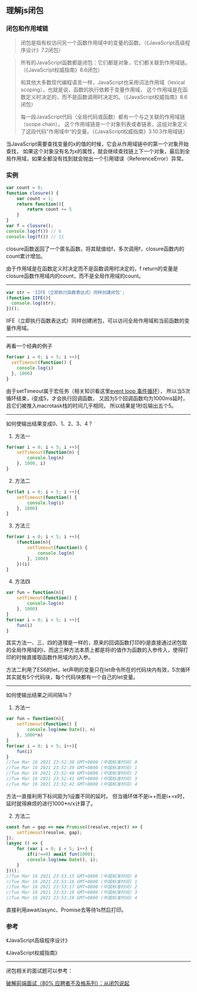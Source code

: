 ## 理解js闭包

### 闭包和作用域链

> 闭包是指有权访问另一个函数作用域中的变量的函数。（《JavaScript高级程序设计》7.2闭包）

> 所有的JavaScript函数都是闭包：它们都是对象，它们都关联到作用域链。（《JavaScript权威指南》8.6闭包）
>
> 和其他大多数现代编程语言一样，JavaScript也采用词法作用域（lexical scoping），也就是说，函数的执行依赖于变量作用域，
> 这个作用域是在函数定义时决定的，而不是函数调用时决定的。（《JavaScript权威指南》8.6闭包）
>
> 每一段JavaScript代码（全局代码或函数）都有一个与之关联的作用域链（scope chain）。
> 这个作用域链是一个对象列表或者链表，这组对象定义了这段代码”作用域中“的变量。（《JavaScript权威指南》3.10.3作用域链）

当JavaScript需要查找变量的x的值的时候，它会从作用域链中的第一个对象开始查找，
如果这个对象没有名为x的属性，就会继续查找链上下一个对象，最后到全局作用域，如果全都没有找到就会抛出一个引用错误（ReferenceError）异常。

### 实例

``` js
var count = 0;
function closure() {
    var count = 1;
    return function(){
        return count += 5
    }
}
var f = closure();
console.log(f()) // 6
console.log(f()) // 11
```

closure函数返回了一个匿名函数，将其赋值给f，多次调用f，closure函数内的count累计增加。

由于作用域是在函数定义时决定而不是函数调用时决定的，f return的变量是closure函数作用域内的count，而不是全局作用域的count。

---

``` js
var str = 'IIFE（立即执行函数表达式）同样创建闭包';
(function IIFE(){
  console.log(str);
})();
```

IIFE（立即执行函数表达式）同样创建闭包，可以访问全局作用域和当前函数的变量作用域。

---

再看一个经典的例子

``` js
for(var i = 0; i < 5; i ++){
  setTimeout(function() {
    console.log(i)
  }, 1000)
}
```

由于setTimeout属于宏任务（相关知识看这里[event loop 事件循环](https://jiuto.github.io/jiuto_blog/guide/browser/eventloop.html)），
所以当5次循环结束，i变成5，才会执行回调函数，
又因为5个回调函数均为1000ms延时，且它们被推入macrotask栈的时间几乎相同，
所以结果是1秒后输出五个5。

---

如何使输出结果变成0、1、2、3、4？

1. 方法一

``` js
for(var i = 0; i < 5; i ++){
    setTimeout(function(n) {
        console.log(n)
    }, 1000, i)
}
```

2. 方法二

``` js
for(let i = 0; i < 5; i ++){
    setTimeout(function() {
        console.log(i)
    }, 1000)
}
```

3. 方法三

``` js
for(var i = 0; i < 5; i ++){
    (function(n){
        setTimeout(function() {
            console.log(n)
        }, 1000)
    })(i)
}
```

4. 方法四

``` js
var fun = function(n){
    setTimeout(function() {
        console.log(n)
    }, 1000)
}
for(var i = 0; i < 5; i ++){
    fun(i)
}
```

其实方法一、三、四的道理是一样的，原来的回调函数打印的i是直接通过闭包取的全局作用域的i，而这三种方法本质上都是将i的值作为函数的入参传入，使得打印的时候直接取函数作用域内的入参。

方法二利用了ES6的let，let声明的变量只在let命令所在的代码块内有效，5次循环其实就有5个代码块，每个代码块都有一个自己的let变量。

---

如何使输出结果之间间隔1s？

1. 方法一

``` js
var fun = function(n){
    setTimeout(function() {
        console.log(new Date(), n)
    }, 1000*n)
}
for(var i = 0; i < 5; i++){
    fun(i)
}
//Tue Mar 16 2021 23:52:38 GMT+0800 (中国标准时间) 0
//Tue Mar 16 2021 23:52:39 GMT+0800 (中国标准时间) 1
//Tue Mar 16 2021 23:52:40 GMT+0800 (中国标准时间) 2
//Tue Mar 16 2021 23:52:41 GMT+0800 (中国标准时间) 3
//Tue Mar 16 2021 23:52:42 GMT+0800 (中国标准时间) 4
```

方法一直接利用下标间距为1设置不同的延时。
但当循环体不是i++而是i+=x时，延时就得麻烦的进行1000*n/x计算了。

2. 方法二

``` js
const fun = gap => new Promise((resolve,reject) => {
    setTimeout(resolve, gap);
});
(async () => {
    for (var i = 0; i < 5; i++) {
        if(i!==0) await fun(1000);
        console.log(new Date(), i);
    }
})();
//Tue Mar 16 2021 23:53:15 GMT+0800 (中国标准时间) 0
//Tue Mar 16 2021 23:53:16 GMT+0800 (中国标准时间) 1
//Tue Mar 16 2021 23:53:17 GMT+0800 (中国标准时间) 2
//Tue Mar 16 2021 23:53:18 GMT+0800 (中国标准时间) 3
//Tue Mar 16 2021 23:53:19 GMT+0800 (中国标准时间) 4
```

直接利用await/async、Promise去等待1s然后打印。

### 参考

《JavaScript高级程序设计》

《JavaScript权威指南》

---

闭包相关的面试题可以参考：

[破解前端面试（80% 应聘者不及格系列）：从闭包说起](https://juejin.cn/post/6844903474212143117#heading-0)
